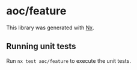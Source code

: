 # aoc/feature

This library was generated with [Nx](https://nx.dev).

## Running unit tests

Run `nx test aoc/feature` to execute the unit tests.
